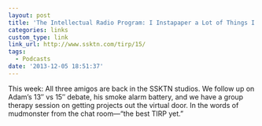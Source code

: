 ```yaml
---
layout: post
title: 'The Intellectual Radio Program: I Instapaper a Lot of Things I Shouldn’t'
categories: links
custom_type: link
link_url: http://www.ssktn.com/tirp/15/
tags:
  - Podcasts
date: '2013-12-05 18:51:37'
---
```

This week: All three amigos are back in the SSKTN studios. We follow up on Adam’s 13″ vs 15″ debate, his smoke alarm battery, and we have a group therapy session on getting projects out the virtual door. In the words of mudmonster from the chat room—“the best TIRP yet.”
